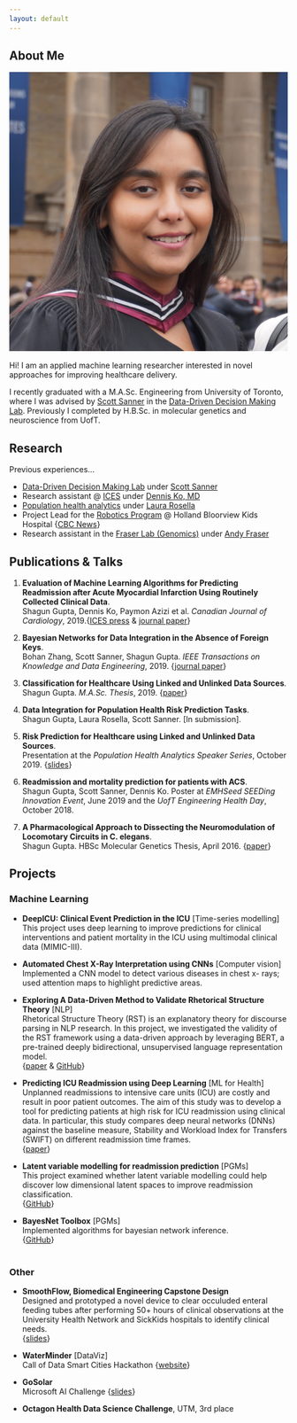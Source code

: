 ```yaml
---
layout: default
---
```


## About Me

<img class="profile-picture" src="files/headshot.jpg">

Hi! I am an applied machine learning researcher interested in novel approaches for improving healthcare delivery.

I recently graduated with a M.A.Sc. Engineering from University of Toronto, where I was advised by [Scott Sanner](https://d3m.mie.utoronto.ca/members/ssanner/) in the [Data-Driven Decision Making Lab](https://d3m.mie.utoronto.ca). Previously I completed by H.B.Sc. in molecular genetics and<br/>neuroscience from UofT.


## Research
Previous experiences...
* [Data-Driven Decision Making Lab](https://d3m.mie.utoronto.ca) under [Scott Sanner](https://d3m.mie.utoronto.ca/members/ssanner/)
* Research assistant @ [ICES](https://www.ices.on.ca) under [Dennis Ko, MD](https://sunnybrook.ca/research/team/member.asp?t=11&m=99&page=178)
* [Population health analytics](http://pophealthanalytics.com) under [Laura Rosella](https://ihpme.utoronto.ca/faculty/laura-c-rosella/)
* Project Lead for the [Robotics Program](https://www.hollandbloorview.ca/services/programs-services/robotics) @ Holland Bloorview Kids Hospital {[CBC News](https://www.cbc.ca/news/canada/toronto/holland-bloorview-rehabilitation-robotics-1.3848586)}
* Research assistant in the [Fraser Lab (Genomics)](https://fraserlab.squarespace.com) under [Andy Fraser](http://www.moleculargenetics.utoronto.ca/faculty/2014/10/1/andrew-fraser)
<!-- * Instructor @ the [Medicine Summer Program](https://ysp.utoronto.ca/med/) by UofT Faculty of Medicine -->


## Publications & Talks

1. **Evaluation of Machine Learning Algorithms for Predicting Readmission after Acute Myocardial Infarction Using Routinely Collected Clinical Data**.<br/>
    Shagun Gupta, Dennis Ko, Paymon Azizi et al. _Canadian Journal of Cardiology_, 2019.{[ICES press](https://twitter.com/ICESOntario/status/1192879858940026880) & [journal paper](https://www.sciencedirect.com/science/article/abs/pii/S0828282X19313583)}

2. **Bayesian Networks for Data Integration in the Absence of Foreign Keys**.<br/>
    Bohan Zhang, Scott Sanner, Shagun Gupta. _IEEE Transactions on Knowledge and Data Engineering_, 2019. {[journal paper](https://ieeexplore.ieee.org/document/8827945)}

3. **Classification for Healthcare Using Linked and Unlinked Data Sources**.<br/>
    Shagun Gupta. _M.A.Sc. Thesis_, 2019. {[paper](https://tspace.library.utoronto.ca/bitstream/1807/98054/2/Gupta_Shagun_%20_201911_MAS_thesis.pdf)}

4. **Data Integration for Population Health Risk Prediction Tasks**. <br/>
    Shagun Gupta, Laura Rosella, Scott Sanner. [In submission].

5. **Risk Prediction for Healthcare using Linked and Unlinked Data Sources**. <br/>
    Presentation at the _Population Health Analytics Speaker Series_, October 2019. {[slides](files/Talk_PopHealthLab_Oct2019.pdf)}

6. **Readmission and mortality prediction for patients with ACS**. <br/>
    Shagun Gupta, Scott Sanner, Dennis Ko. Poster at _EMHSeed SEEDing Innovation Event_, June 2019 and the _UofT Engineering Health Day_, October 2018.

7. **A Pharmacological Approach to Dissecting the Neuromodulation of Locomotary Circuits in C. elegans**.<br/>
    Shagun Gupta. HBSc Molecular Genetics Thesis, April 2016. {[paper](files/Gupta_Shagun_201604_MGY480_thesis.pdf)}    


## Projects

### Machine Learning
* **DeepICU: Clinical Event Prediction in the ICU** [Time-series modelling] <br/>
    This project uses deep learning to improve predictions for clinical interventions and patient mortality in the ICU using multimodal clinical data (MIMIC-III).

* **Automated Chest X-Ray Interpretation using CNNs** [Computer vision] <br/>
    Implemented a CNN model to detect various diseases in chest x- rays; used attention maps to highlight predictive areas. <br/>

<!-- * **Cellular imaging project** [Computer vision] <br/>
    Applied CNN + RNN deep models to predict clinical interventions and patient mortality in the ICU using multimodal clinical data (MIMIC-III). <br/> -->
<!-- <br style="line-height: 30px" /> -->
* **Exploring A Data-Driven Method to Validate Rhetorical Structure Theory** [NLP] <br/>
    Rhetorical Structure Theory (RST) is an explanatory theory for discourse parsing in NLP research. In this project, we investigated the validity of the RST framework using a data-driven approach by leveraging BERT, a pre-trained deeply bidirectional, unsupervised language representation model. <br/>
    {[paper](files/NLP_Project.pdf) & [GitHub](https://github.com/shagunn/DiscourseProject)}

* **Predicting ICU Readmission using Deep Learning** [ML for Health] <br/>
    Unplanned readmissions to intensive care units (ICU) are costly and result in poor patient outcomes. The aim of this study was to develop a tool for predicting patients at high risk for ICU readmission using clinical data. In particular, this study compares deep neural networks (DNNs) against the baseline measure, Stability and Workload Index for Transfers (SWIFT) on different readmission time frames. <br/>
    {[paper]()}

* **Latent variable modelling for readmission prediction** [PGMs] <br/>
    This project examined whether latent variable modelling could help discover low dimensional latent spaces to improve readmission classification. <br/>
    {[GitHub]()}

* **BayesNet Toolbox** [PGMs] <br/>
    Implemented algorithms for bayesian network inference.  <br/>
    {[GitHub]()}
    <br/>
    <br/>

### Other
* **SmoothFlow, Biomedical Engineering Capstone Design** <br/>
    Designed and prototyped a novel device to clear occuluded enteral feeding tubes after performing 50+ hours of clinical observations at the University Health Network and SickKids hospitals to identify clinical needs. <br/>
    {[slides](files/BME_Final_Pitch.pdf)}

* **WaterMinder** [DataViz] <br/>
    Call of Data Smart Cities Hackathon {[website]()}

* **GoSolar** <br/>
    Microsoft AI Challenge {[slides](files/Microsoft_AI_SlideDeck.pdf)}

* **Octagon Health Data Science Challenge**, UTM, 3rd place

<!--
This is a [link](http://google.com). Something *italics* and something **bold**.

Here is a table

Year | Award | Category
-----|-------|--------
2014 | Emmy  | Won Outstanding Lead Actor in a miniseries or a movie
2015 | BAFTA | Nominated for Best Leading Actor for Sherlock
2014 | Satellite | Won Best Actor miniseries or television film

Here is a horizontal rule

---

Here is a blockquote

> To a great mind, nothing is little

## References

* Foo Bar: Head of Department, Placeholder Names, Lorem
* John Doe: Associate Professor, Department of Computer Science, Ipsum

## collapsible markdown?
<details>
<summary>
<i>Like this? </i>
<a href="http://www.ironspider.ca/format_text/fontstyles.htm">
Useful Source</a>
</summary>
<p>It's because the details block is html5. If you want to modify it your best bet is using html5. </p>
</details> -->
